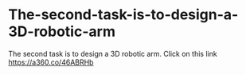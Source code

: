 # The-second-task-is-to-design-a-3D-robotic-arm
The second task is to design a 3D robotic arm. Click on this link
https://a360.co/46ABRHb
